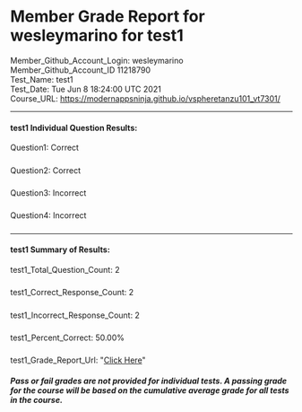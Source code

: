 # Member Grade Report for wesleymarino for test1  
   
Member_Github_Account_Login: wesleymarino  
Member_Github_Account_ID 11218790  
Test_Name: test1  
Test_Date: Tue Jun  8 18:24:00 UTC 2021  
Course_URL: https://modernappsninja.github.io/vspheretanzu101_vt7301/  
   
---  
#### test1 Individual Question Results:  
Question1: Correct  
#####  
Question2: Correct  
#####  
Question3: Incorrect  
#####  
Question4: Incorrect  
#####  
---  
#### test1 Summary of Results:  
test1_Total_Question_Count: 2  
#####  
test1_Correct_Response_Count: 2  
#####  
test1_Incorrect_Response_Count: 2  
#####  
test1_Percent_Correct: 50.00%  
#####  
test1_Grade_Report_Url: "[Click Here](https://github.com/modernappsninjas/wesleymarino/blob/main/static/userdata/courses/vspheretanzu101_vt7301/grade_report.pr1104.test1.md)"
##### Pass or fail grades are not provided for individual tests. A passing grade for the course will be based on the cumulative average grade for all tests in the course.  
